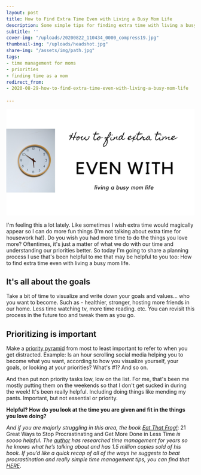 ```yaml
---
layout: post
title: How to Find Extra Time Even with Living a Busy Mom Life
description: Some simple tips for finding extra time with living a busy mom life.
subtitle: ''
cover-img: "/uploads/20200822_110434_0000_compress19.jpg"
thumbnail-img: "/uploads/headshot.jpg"
share-img: "/assets/img/path.jpg"
tags:
- time management for moms
- priorities
- finding time as a mom
redirect_from:
- 2020-08-29-how-to-find-extra-time-even-with-living-a-busy-mom-life

---
```

![Title of the blog showing a clock next to it.](/uploads/20200622_195656_0000.jpg "clock")

I'm feeling this a lot lately. Like sometimes I wish extra time would magically appear so I can do more fun things (I'm not talking about extra time for housework ha!). Do you wish you had more time to do the things you love more? Oftentimes, it's just a matter of what we do with our time and understanding our priorities better. So today I'm going to share a planning process I use that's been helpful to me that may be helpful to you too: How to find extra time even with living a busy mom life.

## It's all about the goals

Take a bit of time to ⁣visualize and write down your goals and values... who you want to become. Such as - healthier, stronger, hosting more friends in our home. Less time watching tv, more time reading. etc. ⁣You can revisit this process in the future too and tweak them as you go.

## Prioritizing is important

Make a [priority pyramid](https://www.eastcoastkelly.com/planning/2020/04/14/how-a-priority-pyramid-can-change-your-life.html) from most to least important to refer to when you get distracted. Example: Is an hour scrolling social media helping you to become what you want, according to how you visualize yourself, your goals, or looking at your priorities? What's #1? And so on.

And then put non priority tasks low, low on the list. For me, that's been me mostly putting them on the weekends so that I don't get sucked in during the week! It's been really helpful. Including doing things like mending my pants. Important, but not essential or priority.⁣

**Helpful? How do you look at the time you are given and fit in the things you love doing?⁣**

_And if you are majorly struggling in this area, the book_ [_Eat That Frog!_](https://amzn.to/2Vamm5j): 21 Great Ways to Stop Procrastinating and Get More Done in Less Time _is soooo helpful. The_ [_author_](https://www.briantracy.com/) _has researched time management for years so he knows what he’s talking about and has 1.5 million copies sold of his book. If you’d like a quick recap of all of the ways he suggests to beat procrastination and really simple time management tips, you can find that_ [_HERE_](https://mailchi.mp/a51dd23c7640/eat-that-frog-recap)_._ 
